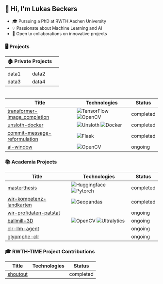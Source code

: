 ## 👋 Hi, I'm Lukas Beckers

* 🎓 Pursuing a PhD at RWTH Aachen University
* 💡 Passionate about Machine Learning and AI
* 🤝 Open to collaborations on innovative projects

### 🖥️ Projects 

<table>
    <tr>
        <th colspan="2"><header-main>🏠 Private Projects</th>
    </tr>
    <tr>
        <th><sub-header1></th>
        <th><sub-header2></th>
        <th><sub-header3></th>
    </tr>
    <tr>
        <td>data1</td>
        <td>data2</td>
    </tr>
    <tr>
        <td>data3</td>
        <td>data4</td>
    </tr>
</table>


#

| Title         | Technologies  | Status|
| ------------- |-------------  | ----- |
|[transformer-image_completion](https://github.com/LukasBeckers/transformer-image-completion "A self-coded transformer in tensorflow to complete MNIST images autoregressively.")     |![TensorFlow](https://img.shields.io/badge/TensorFlow-black?style=flat-square&logo=tensorflow) ![OpenCV](https://img.shields.io/badge/OpenCV-black?style=flat-square&logo=opencv) | completed |
|[unsloth-docker](https://github.com/LukasBeckers/Unsloth-Docker "Dockerized Unsloth deployment!")|![Unsloth](https://img.shields.io/badge/Unsloth-black?style=flat-square&logo=unsloth) ![Docker](https://img.shields.io/badge/Docker-black?style=flat-square&logo=docker)| completed |
|[commit-message-reformulation](https://github.com/LukasBeckers/commit-message-reformulation "A git hook that reformulates your git commit messages to follow the github semantic commit conventions")|![Flask](https://img.shields.io/badge/Flask-black?style=flat-square&logo=Flask)  | completed |
|[ai-window](https://github.com/LukasBeckers/ai-window "Using stereo vision to and off-center projection to creae the illusion of a window.")|![OpenCV](https://img.shields.io/badge/OpenCV-black?style=flat-square&logo=opencv)  | ongoing |


### 📚 Academia Projects

| Title         | Technologies  | Status|
| ------------- |-------------  | ----- |
|[masterthesis](https://github.com/LukasBeckers/masterthesis-jappat "Extreme multilabel classification of japanese Patent classes (F-Terms), feature extraction and similarity measurement of patent class embeddings!")|![Huggingface](https://img.shields.io/badge/Huggingface-black?style=flat-square&logo=huggingface)  ![Pytorch](https://img.shields.io/badge/Pytorch-black?style=flat-square&logo=pytorch)| completed |
|[wir-kompetenz-landkarten](https://github.com/LukasBeckers/wir-kompetenz-landkarten "Kompetenz Landkarten basierend auf Patstat Patentdaten für WIR Regionen")|![Geopandas](https://img.shields.io/badge/Geopandas-black?style=flat-square&logo=geopandas)| completed |
|[wir-profidaten-patstat](https://github.com/LukasBeckers/wir-profidaten-patstat "Entety matching between Profi dataset and Patstat dataset.")|| ongoing |
|[ballmill-3D](https://github.com/LukasBeckers/BallMill3D "Triangulation of ball movements inside a mixermill using highspeed videos and epipolar geometry!")|![OpenCV](https://img.shields.io/badge/OpenCV-black?style=flat-square&logo=opencv)  ![Ultralytics](https://img.shields.io/badge/Ultralytics-black?style=flat-square&logo=ultralytics)| ongoing |
|[clr-llm-agent](https://github.com/LukasBeckers/clr-llm-agent "Automate your computational literature reviews with automated Large Language Model (LLM) agents.")|| ongoing |
|[glypmphe-clr](https://github.com/LukasBeckers/glypmphe-clr "A Computational Literature Review (CLR) on the Glymphatic System")|| ongoing |

### 🎓 RWTH-TIME Project Contributions

| Title         | Technologies  | Status|
| ------------- |-------------  | ----- |
|[shoutout](https://github.com/RWTH-TIME/shoutout "Transcription and diarization tool.")     |  | completed |


